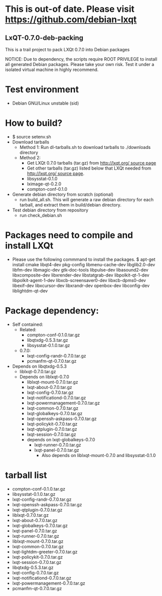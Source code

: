 
# This is out-of date. Please visit https://github.com/debian-lxqt

LxQT-0.7.0-deb-packing
---
This is a trail project to pack LXQt 0.7.0 into Debian packages

NOTICE: Due to dependency, the scripts require ROOT PRIVILEGE to install all generated Debian packages. Please take your own risk. Test it under a isolated virtual machine in highly recommend.


# Test environment
* Debian GNU/Linux unstable (sid)


# How to build?
* $ source setenv.sh
* Download tarballs
  * Method 1: Run dl-tarballs.sh to download tarballs to ./downloads directory
  * Method 2:
    * Get LXQt 0.7.0 tarballs (tar.gz) from [http://lxqt.org/ source page](http://lxqt.org/downloads/lxqt/0.7.0/)
    * Get other tarballs (tar.gz) listed below that LXQt needed from [http://lxqt.org/ source page](http://lxqt.org/downloads/).
    * libsysstat-0.1.0
    * lximage-qt-0.2.0
    * compton-conf-0.1.0
* Generate debian directory from scratch (optional)
  * run build_all.sh. This will generate a raw debian directory for each tarball, and extract them in build/debian directory.
* Test debian directory from repository
  * run check_debian.sh

# Packages need to compile and install LXQt
* Please use the following commmand to install the packages.
$ apt-get install cmake libqt4-dev pkg-config libmenu-cache-dev libglib2.0-dev libfm-dev libmagic-dev gtk-doc-tools libpulse-dev libasound2-dev libxcomposite-dev libxrender-dev libstatgrab-dev libpolkit-qt-1-dev libpolkit-agent-1-dev libxcb-screensaver0-dev libxcb-dpms0-dev libexif-dev libxcursor-dev libxrandr-dev openbox-dev libconfig-dev liblightdm-qt-dev

# Package dependency:
* Self contained:
  * Related:
    * compton-conf-0.1.0.tar.gz  
    * libqtxdg-0.5.3.tar.gz  
    * libsysstat-0.1.0.tar.gz 
  * 0.7.0:
    * lxqt-config-randr-0.7.0.tar.gz
    * pcmanfm-qt-0.7.0.tar.gz
* Depends on libqtxdg-0.5.3
    * liblxqt-0.7.0.tar.gz
    * Depends on liblxqt-0.7.0
      * liblxqt-mount-0.7.0.tar.gz
      * lxqt-about-0.7.0.tar.gz 
      * lxqt-config-0.7.0.tar.gz
      * lxqt-notificationd-0.7.0.tar.gz
      * lxqt-powermanagement-0.7.0.tar.gz
      * lxqt-common-0.7.0.tar.gz
      * lxqt-globalkeys-0.7.0.tar.gz
      * lxqt-openssh-askpass-0.7.0.tar.gz
      * lxqt-policykit-0.7.0.tar.gz
      * lxqt-qtplugin-0.7.0.tar.gz
      * lxqt-session-0.7.0.tar.gz
      * depends on lxqt-globalkeys-0.7.0
        * lxqt-runner-0.7.0.tar.gz
        * lxqt-panel-0.7.0.tar.gz
          * Also depends on liblxqt-mount-0.7.0 and libsysstat-0.1.0

# tarball list
* compton-conf-0.1.0.tar.gz
* libsysstat-0.1.0.tar.gz
* lxqt-config-randr-0.7.0.tar.gz
* lxqt-openssh-askpass-0.7.0.tar.gz
* lxqt-qtplugin-0.7.0.tar.gz
* liblxqt-0.7.0.tar.gz
* lxqt-about-0.7.0.tar.gz
* lxqt-globalkeys-0.7.0.tar.gz
* lxqt-panel-0.7.0.tar.gz
* lxqt-runner-0.7.0.tar.gz
* liblxqt-mount-0.7.0.tar.gz
* lxqt-common-0.7.0.tar.gz
* lxqt-lightdm-greeter-0.7.0.tar.gz
* lxqt-policykit-0.7.0.tar.gz
* lxqt-session-0.7.0.tar.gz
* libqtxdg-0.5.3.tar.gz
* lxqt-config-0.7.0.tar.gz
* lxqt-notificationd-0.7.0.tar.gz
* lxqt-powermanagement-0.7.0.tar.gz
* pcmanfm-qt-0.7.0.tar.gz
